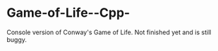 # Game-of-Life--Cpp-

Console version of Conway's Game of Life. Not finished yet and is still buggy.

